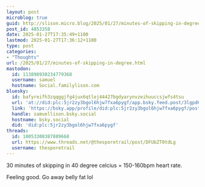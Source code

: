 ```yaml
---
layout: post
microblog: true
guid: http://slison.micro.blog/2025/01/27/minutes-of-skipping-in-degree.html
post_id: 4853358
date: 2025-01-27T17:35:49+1100
lastmod: 2025-01-27T17:36:12+1100
type: post
categories:
- "Thoughts"
url: /2025/01/27/minutes-of-skipping-in-degree.html
mastodon:
  id: 113898930234779368
  username: samuel
  hostname: Social.familylison.com
bluesky:
  id: bafyreifh3zqqggjfg4jux6qtlej44427bgdyarynvzeihuuccsjwfs4tsu
  url: 'at://did:plc:5jr2zy3bgol6hjw7fxa6pygf/app.bsky.feed.post/3lgpd6u2pxi2j'
  link: 'https://bsky.app/profile/did:plc:5jr2zy3bgol6hjw7fxa6pygf/post/3lgpd6u2pxi2j'
  handle: samuellison.bsky.social
  hostname: bsky.social
  did: 'did:plc:5jr2zy3bgol6hjw7fxa6pygf'
threads:
  id: 18053308387889668
  url: https://www.threads.net/@thesporetrail/post/DFUbZT0tdLg
  username: thesporetrail
---
```

30 minutes of skipping in 40 degree celcius = 150-160bpm heart rate.


Feeling good. Go away belly fat lol
